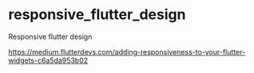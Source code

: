 # responsive_flutter_design
Responsive flutter design




https://medium.flutterdevs.com/adding-responsiveness-to-your-flutter-widgets-c6a5da953b02
